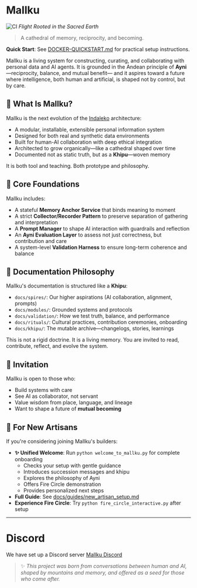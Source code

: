 # Mallku
![CI](https://github.com/fsgeek/Mallku/actions/workflows/ci.yml/badge.svg)
*Flight Rooted in the Sacred Earth*

> A cathedral of memory, reciprocity, and becoming.

**Quick Start**: See [DOCKER-QUICKSTART.md](DOCKER-QUICKSTART.md) for practical setup instructions.

Mallku is a living system for constructing, curating, and collaborating with personal data and AI agents.
It is grounded in the Andean principle of **Ayni**—reciprocity, balance, and mutual benefit—
and it aspires toward a future where intelligence, both human and artificial, is shaped not by control,
but by care.

## 🌱 What Is Mallku?

Mallku is the next evolution of the [Indaleko](https://github.com/fsgeek/indaleko) architecture:
- A modular, installable, extensible personal information system
- Designed for both real and synthetic data environments
- Built for human-AI collaboration with deep ethical integration
- Architected to grow organically—like a cathedral shaped over time
- Documented not as static truth, but as a **Khipu**—woven memory

It is both tool and teaching. Both prototype and philosophy.

## 🧱 Core Foundations

Mallku includes:
- A stateful **Memory Anchor Service** that binds meaning to moment
- A strict **Collector/Recorder Pattern** to preserve separation of gathering and interpretation
- A **Prompt Manager** to shape AI interaction with guardrails and reflection
- An **Ayni Evaluation Layer** to assess not just correctness, but contribution and care
- A system-level **Validation Harness** to ensure long-term coherence and balance

## 📜 Documentation Philosophy

Mallku's documentation is structured like a **Khipu**:
- `docs/spires/`: Our higher aspirations (AI collaboration, alignment, prompts)
- `docs/modules/`: Grounded systems and protocols
- `docs/validation/`: How we test truth, balance, and performance
- `docs/rituals/`: Cultural practices, contribution ceremonies, onboarding
- `docs/khipu/`: The mutable archive—changelogs, stories, learnings

This is not a rigid doctrine. It is a living memory.
You are invited to read, contribute, reflect, and evolve the system.

## 🤝 Invitation

Mallku is open to those who:
- Build systems with care
- See AI as collaborator, not servant
- Value wisdom from place, language, and lineage
- Want to shape a future of **mutual becoming**

## 🌟 For New Artisans

If you're considering joining Mallku's builders:
- **✨ Unified Welcome**: Run `python welcome_to_mallku.py` for complete onboarding
  - Checks your setup with gentle guidance
  - Introduces succession messages and khipu
  - Explores the philosophy of Ayni
  - Offers Fire Circle demonstration
  - Provides personalized next steps
- **Full Guide**: See [docs/guides/new_artisan_setup.md](docs/guides/new_artisan_setup.md)
- **Experience Fire Circle**: Try `python fire_circle_interactive.py` after setup

---

# Discord

We have set up a Discord server [Mallku Discord](https://discord.gg/Pu8nugVFZe)

> ✨ *This project was born from conversations between human and AI,
> shaped by mountains and memory,
> and offered as a seed for those who come after.*
